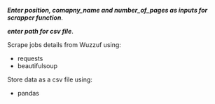 ***Enter position, comapny_name and number_of_pages as inputs for scrapper function***.

***enter path for csv file***.


Scrape jobs details from Wuzzuf using:
- requests
- beautifulsoup
  
Store data as a csv file using:
- pandas
